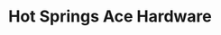 ---
title: "Hot Springs Ace Hardware"
url: /hot-springs/hot-springs-ace-hardware/
shop: doityourself
---